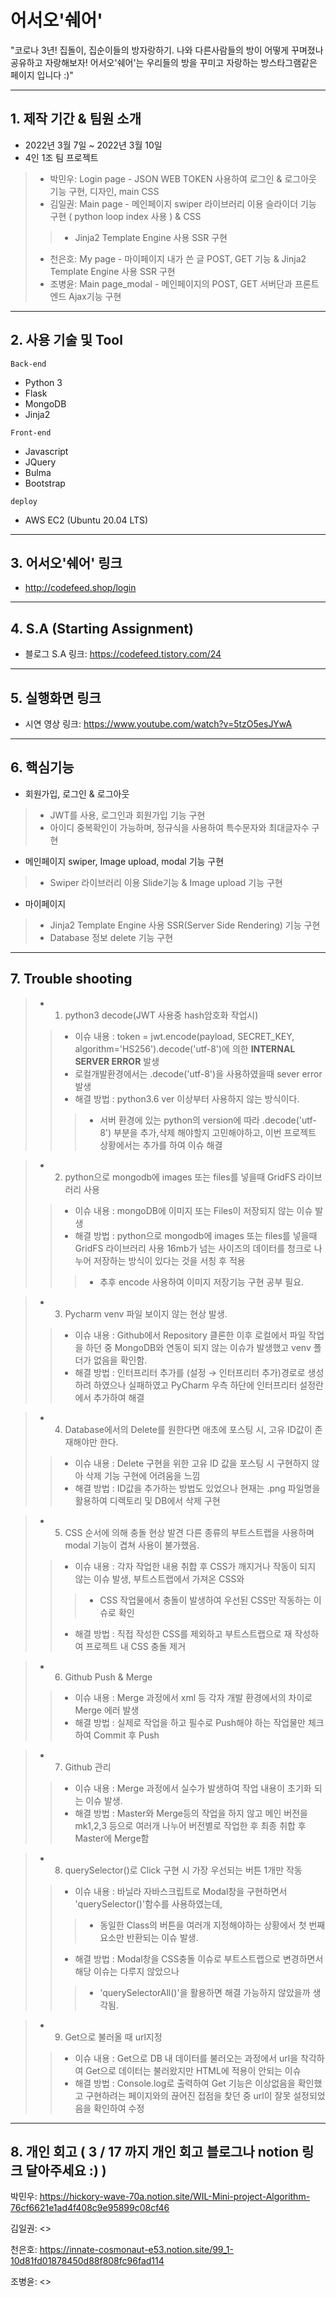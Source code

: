 # 어서오'쉐어'

"코로나 3년! 집돌이, 집순이들의 방자랑하기.
나와 다른사람들의 방이 어떻게 꾸며졌나 공유하고 자랑해보자!
어서오'쉐어'는 우리들의 방을 꾸미고 자랑하는 방스타그램같은 페이지 입니다 :)"

--------------


## 1. 제작 기간 & 팀원 소개

* 2022년 3월 7일 ~ 2022년 3월 10일
* 4인 1조 팀 프로젝트
>* 박민우: Login page - JSON WEB TOKEN 사용하여 로그인 & 로그아웃 기능 구현, 디자인, main CSS
>* 김일권: Main page - 메인페이지 swiper 라이브러리 이용 슬라이더 기능 구현 ( python loop index 사용 ) & CSS
>>* Jinja2 Template Engine 사용 SSR 구현
>* 천은호: My page - 마이페이지 내가 쓴 글 POST, GET 기능 & Jinja2 Template Engine 사용 SSR 구현
>* 조병윤: Main page_modal - 메인페이지의 POST, GET 서버단과 프론트엔드 Ajax기능 구현

--------------


## 2. 사용 기술 및 Tool

```
Back-end
```
* Python 3
* Flask
* MongoDB
* Jinja2

```
Front-end
```
* Javascript
* JQuery
* Bulma
* Bootstrap

```
deploy
```
* AWS EC2 (Ubuntu 20.04 LTS)

--------------


## 3. 어서오'쉐어' 링크

* <http://codefeed.shop/login>

--------------


## 4. S.A (Starting Assignment)

* 블로그 S.A 링크: <https://codefeed.tistory.com/24>

--------------


## 5. 실행화면 링크

* 시연 영상 링크: <https://www.youtube.com/watch?v=5tzO5esJYwA>

--------------


## 6. 핵심기능

* 회원가입, 로그인 & 로그아웃
>* JWT를 사용, 로그인과 회원가입 기능 구현
>* 아이디 중복확인이 가능하며, 정규식을 사용하여 특수문자와 최대글자수 구현

* 메인페이지 swiper, Image upload, modal 기능 구현
>* Swiper 라이브러리 이용 Slide기능 & Image upload 기능 구현

* 마이페이지
>* Jinja2 Template Engine 사용 SSR(Server Side Rendering) 기능 구현
>* Database 정보 delete 기능 구현

--------------


## 7. Trouble shooting

>* 1. python3 decode(JWT 사용중 hash암호화 작업시)
>>* 이슈 내용 : token = jwt.encode(payload, SECRET_KEY, algorithm='HS256').decode('utf-8')에 의한 **INTERNAL SERVER ERROR** 발생
>>* 로컬개발환경에서는 .decode('utf-8')을 사용하였을때 sever error 발생    
>>* 해결 방법 :  python3.6 ver 이상부터 사용하지 않는 방식이다. 
>>>* 서버 환경에 있는 python의 version에 따라 .decode('utf-8') 부분을 추가,삭제 해야할지 고민해야하고, 이번 프로젝트 상황에서는 추가를 하여 이슈 해결

>* 2. python으로 mongodb에 images 또는 files를 넣을때 GridFS 라이브러리 사용
>>* 이슈 내용 : mongoDB에 이미지 또는 Files이 저장되지 않는 이슈 발생
>>* 해결 방법 : python으로 mongodb에 images 또는 files를 넣을때 GridFS 라이브러리 사용 16mb가 넘는 사이즈의 데이터를 청크로 나누어 저장하는 방식이 있다는 것을 서칭 후 적용
>>>* 추후 encode 사용하여 이미지 저장기능 구현 공부 필요.

>* 3. Pycharm venv 파일 보이지 않는 현상 발생.
>>* 이슈 내용 : Github에서 Repository 클론한 이후 로컬에서 파일 작업을 하던 중 MongoDB와 연동이 되지 않는 이슈가 발생했고 venv 폴더가 없음을 확인함. 
>>* 해결 방법 : 인터프리터 추가를 (설정 → 인터프리터 추가)경로로 생성하려 하였으나 실패하였고 PyCharm 우측 하단에 인터프리터 설정란에서 추가하여 해결

>* 4. Database에서의 Delete를 원한다면 애초에 포스팅 시, 고유 ID값이 존재해야만 한다.
>>* 이슈 내용 : Delete 구현을 위한 고유 ID 값을 포스팅 시 구현하지 않아 삭제 기능 구현에 어려움을 느낌
>>* 해결 방법 : ID값을 추가하는 방법도 있었으나 현재는 .png 파일명을 활용하여 디렉토리 및 DB에서 삭제 구현

>* 5. CSS 순서에 의해 충돌 현상 발견 다른 종류의 부트스트랩을 사용하며 modal 기능이 겹쳐 사용이 불가했음.
>>* 이슈 내용 : 각자 작업한 내용 취합 후 CSS가 깨지거나 작동이 되지 않는 이슈 발생, 부트스트랩에서 가져온 CSS와 
>>>* CSS 작업물에서 충돌이 발생하여 우선된 CSS만 작동하는 이슈로 확인
>>* 해결 방법 : 직접 작성한 CSS를 제외하고 부트스트랩으로 재 작성하여 프로젝트 내 CSS 충돌 제거

>* 6. Github Push & Merge
>>* 이슈 내용 : Merge 과정에서 xml 등 각자 개발 환경에서의 차이로 Merge 에러 발생
>>* 해결 방법 : 실제로 작업을 하고 필수로 Push해야 하는 작업물만 체크하여 Commit 후 Push

>* 7. Github 관리
>>* 이슈 내용 : Merge 과정에서 실수가 발생하여 작업 내용이 초기화 되는 이슈 발생.
>>* 해결 방법 : Master와 Merge등의 작업을 하지 않고 메인 버전을 mk1,2,3 등으로 여러개 나누어 버전별로 작업한 후 최종 취합 후 Master에 Merge함

>* 8. querySelector()로 Click 구현 시 가장 우선되는 버튼 1개만 작동
>>* 이슈 내용 : 바닐라 자바스크립트로 Modal창을 구현하면서 'querySelector()'함수를 사용하였는데,
>>>* 동일한 Class의 버튼을 여러개 지정해야하는 상황에서 첫 번째 요소만 반환되는 이슈 발생.
>>* 해결 방법 : Modal창을 CSS충돌 이슈로 부트스트랩으로 변경하면서 해당 이슈는 다루지 않았으나
>>>* 'querySelectorAll()'을 활용하면 해결 가능하지 않았을까 생각됨.

>* 9. Get으로 불러올 때 url지정
>>* 이슈 내용 : Get으로 DB 내 데이터를 불러오는 과정에서 url을 착각하여 Get으로 데이터는 불러왔지만 HTML에 적용이 안되는 이슈
>>* 해결 방법 : Console.log로 출력하여 Get 기능은 이상없음을 확인했고 구현하려는 페이지와의 끊어진 접점을 찾던 중 url이 잘못 설정되었음을 확인하여 수정


--------------


## 8. 개인 회고 ( 3 / 17 까지 개인 회고 블로그나 notion 링크 달아주세요 :) )

박민우: <https://hickory-wave-70a.notion.site/WIL-Mini-project-Algorithm-76cf6621e1ad4f408c9e95899c08cf46>


김일권: <>


천은호: <https://innate-cosmonaut-e53.notion.site/99_1-10d81fd01878450d88f808fc96fad114>


조병윤: <>
